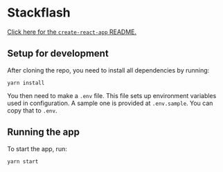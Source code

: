 # Stackflash

[Click here for the `create-react-app` README.](README.cra.md)

## Setup for development

After cloning the repo, you need to install all dependencies by running:

```
yarn install
```

You then need to make a `.env` file. This file sets up environment variables used in configuration. A sample one is provided at `.env.sample`. You can copy that to `.env`.

## Running the app

To start the app, run:

```
yarn start
```
